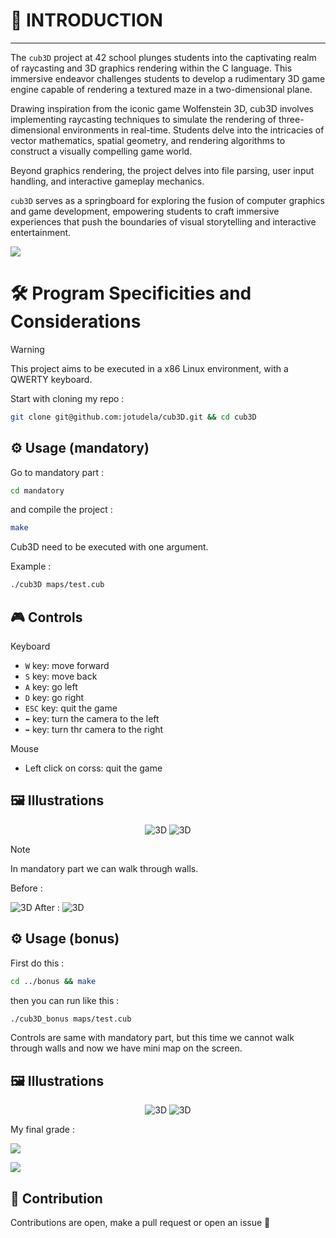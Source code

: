 # 🚀 INTRODUCTION

---

The `cub3D` project at 42 school plunges students into the captivating realm of raycasting and 3D graphics rendering within the C language. This immersive endeavor challenges students to develop a rudimentary 3D game engine capable of rendering a textured maze in a two-dimensional plane.

Drawing inspiration from the iconic game Wolfenstein 3D, cub3D involves implementing raycasting techniques to simulate the rendering of three-dimensional environments in real-time. Students delve into the intricacies of vector mathematics, spatial geometry, and rendering algorithms to construct a visually compelling game world.

Beyond graphics rendering, the project delves into file parsing, user input handling, and interactive gameplay mechanics.

`cub3D` serves as a springboard for exploring the fusion of computer graphics and game development, empowering students to craft immersive experiences that push the boundaries of visual storytelling and interactive entertainment.

![](https://raw.githubusercontent.com/andreasbm/readme/master/assets/lines/rainbow.png)

# 🛠️  Program Specificities and Considerations

> [!WARNING]
> This project aims to be executed in a x86 Linux environment, with a QWERTY keyboard.

Start with cloning my repo :
```bash
git clone git@github.com:jotudela/cub3D.git && cd cub3D
```

## ⚙️ Usage (mandatory)

Go to mandatory part :
```bash
cd mandatory
```

and compile the project :
```bash
make
```

Cub3D need to be executed with one argument.

Example :
```bash
./cub3D maps/test.cub
```

## 🎮 Controls

Keyboard
- ```W``` key: move forward
- ```S``` key: move back
- ```A``` key: go left
- ```D``` key: go right
- ```ESC``` key: quit the game
- ```⬅️``` key: turn the camera to the left
- ```➡️``` key: turn thr camera to the right

Mouse
- Left click on corss: quit the game

## 🖼️ Illustrations
<p align="center">
  <img src="imgs/imgM1.png" alt="3D">
  <img src="imgs/imgM2.png" alt="3D">
</p>

> [!NOTE]
> In mandatory part we can walk through walls.

<p align="center">
  <p align="left">Before :</p>
  <img src="imgs/imgM3.png" alt="3D">
  After :
  <img src="imgs/imgM4.png" alt="3D">
</p>

## ⚙️ Usage (bonus)

First do this :
```bash
cd ../bonus && make
```

then you can run like this :
```bash
./cub3D_bonus maps/test.cub
```

Controls are same with mandatory part, but this time we cannot walk through walls and now we have mini map on the screen.

## 🖼️ Illustrations
<p align="center">
  <img src="imgs/imgB1.png" alt="3D">
  <img src="imgs/imgB2.png" alt="3D">
</p>

My final grade :

![](imgs/110_percent.png)

![](https://raw.githubusercontent.com/andreasbm/readme/master/assets/lines/rainbow.png)

## 🤝 Contribution
Contributions are open, make a pull request or open an issue 🚀
